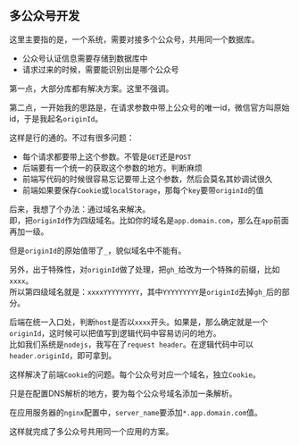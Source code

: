 ## 多公众号开发
这里主要指的是，一个系统，需要对接多个公众号，共用同一个数据库。  
- 公众号认证信息需要存储到数据库中  
- 请求过来的时候，需要能识别出是哪个公众号  

第一点，大部分库都有解决方案。这里不强调。  

第二点，一开始我的思路是，在请求参数中带上公众号的唯一id，微信官方叫原始id，于是我起名`originId`。  

这样是行的通的。不过有很多问题：  
- 每个请求都要带上这个参数。不管是`GET`还是`POST`  
- 后端要有一个统一的获取这个参数的地方。判断麻烦  
- 前端写代码的时候很容易忘记要带上这个参数，然后会莫名其妙调试很久  
- 前端如果要保存`Cookie`或`localStorage`，那每个`key`要带`originId`的值  

后来，我想了个办法：通过域名来解决。  
即，把`originId`作为四级域名。比如你的域名是`app.domain.com`，那么在`app`前面再加一级。  

但是`originId`的原始值带了`_`，貌似域名中不能有。  

另外，出于特殊性，对`originId`做了处理，把`gh_`给改为一个特殊的前缀，比如`xxxx`。  
所以第四级域名就是：`xxxxYYYYYYYYY`，其中`YYYYYYYYY`是`originId`去掉`gh_`后的部分。  

后端在统一入口处，判断`host`是否以`xxxx`开头。如果是，那么确定就是一个`originId`，这时候可以把值写到逻辑代码中容易访问的地方。  
比如我们系统是`nodejs`，我写在了`request header`。在逻辑代码中可以`header.originId`，即可拿到。  


这样解决了前端`Cookie`的问题。每个公众号对应一个域名，独立`Cookie`。  

只是在配置DNS解析的地方，要为每个公众号域名添加一条解析。  

在应用服务器的`nginx`配置中，`server_name`要添加`*.app.domain.com`值。  

这样就完成了多公众号共用同一个应用的方案。
